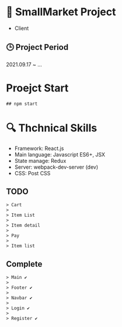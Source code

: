# 📖 SmallMarket Project
- Client

## :clock3: Project Period
2021.09.17 ~ ...

# Proejct Start
```
## npm start
```

# :mag: Thchnical Skills

- Framework: React.js
- Main language: Javascript ES6+, JSX
- State manage: Redux
- Server: webpack-dev-server (dev)
- CSS: Post CSS

## TODO
```
> Cart
>
> Item List
>
> Item detail
>
> Pay
>
> Item list
```

## Complete
```
> Main ✔
>
> Footer ✔
>
> Navbar ✔
>
> Login ✔
> 
> Register ✔
```